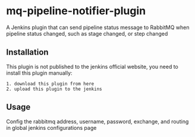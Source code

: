 # mq-pipeline-notifier-plugin
A Jenkins plugin that can send pipeline status message to RabbitMQ when pipeline status changed, such as stage changed, or step changed

## Installation

This plugin is not published to the jenkins official website, you need to install this plugin manually:

    1. download this plugin from here
    2. upload this plugin to the jenkins
    
## Usage

Config the rabbitmq address, username, password, exchange, and routing in global jenkins configurations page